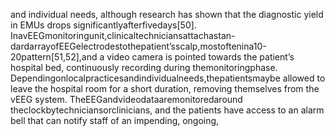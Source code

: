 and individual needs, although research has shown that the diagnostic yield in EMUs drops
significantlyafterfivedays[50]. InavEEGmonitoringunit,clinicaltechniciansattachastan-
dardarrayofEEGelectrodestothepatient’sscalp,mostoftenina10-20pattern[51,52],and
a video camera is pointed towards the patient’s hospital bed, continuously recording during
themonitoringphase. Dependingonlocalpracticesandindividualneeds,thepatientsmaybe
allowed to leave the hospital room for a short duration, removing themselves from the vEEG
system. TheEEGandvideodataaremonitoredaround theclockbytechniciansorclinicians,
and the patients have access to an alarm bell that can notify staff of an impending, ongoing,